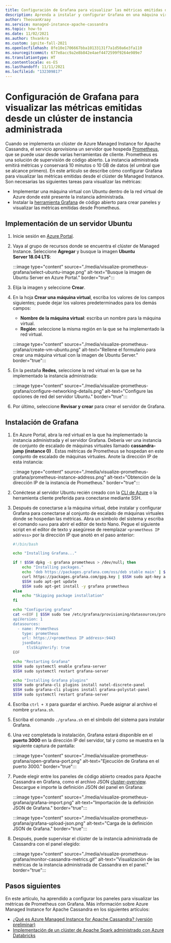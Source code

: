 ```yaml
---
title: Configuración de Grafana para visualizar las métricas emitidas desde Azure Managed Instance for Apache Cassandra
description: Aprenda a instalar y configurar Grafana en una máquina virtual para visualizar las métricas emitidas desde un clúster de Azure Managed Instance for Apache Cassandra.
author: TheovanKraay
ms.service: managed-instance-apache-cassandra
ms.topic: how-to
ms.date: 11/02/2021
ms.author: thvankra
ms.custom: ignite-fall-2021
ms.openlocfilehash: 8fe10e1706667bba10133131f7a1d50a6e3fa110
ms.sourcegitcommit: 677e8acc9a2e8b842e4aef4472599f9264e989e7
ms.translationtype: HT
ms.contentlocale: es-ES
ms.lasthandoff: 11/11/2021
ms.locfileid: "132309817"
---
```

# <a name="configure-grafana-to-visualize-metrics-emitted-from-the-managed-instance-cluster"></a>Configuración de Grafana para visualizar las métricas emitidas desde un clúster de instancia administrada

Cuando se implementa un clúster de Azure Managed Instance for Apache Cassandra, el servicio aprovisiona un servidor que hospeda [Prometheus](https://prometheus.io/), que se puede usar desde varias herramientas de cliente. Prometheus es una solución de supervisión de código abierto. La instancia administrada emitirá métricas y conservará 10 minutos o 10 GB de datos (el umbral que se alcance primero). En este artículo se describe cómo configurar Grafana para visualizar las métricas emitidas desde el clúster de Managed Instance. Son necesarias las siguientes tareas para visualizar las métricas:

* Implementar una máquina virtual con Ubuntu dentro de la red virtual de Azure donde esté presente la instancia administrada.
* Instalar la [herramienta Grafana](https://grafana.com/grafana/) de código abierto para crear paneles y visualizar las métricas emitidas desde Prometheus.

## <a name="deploy-an-ubuntu-server"></a>Implementación de un servidor Ubuntu

1. Inicie sesión en [Azure Portal](https://portal.azure.com/).

1. Vaya al grupo de recursos donde se encuentra el clúster de Managed Instance. Seleccione **Agregar** y busque la imagen **Ubuntu Server 18.04 LTS**:

   :::image type="content" source="./media/visualize-prometheus-grafana/select-ubuntu-image.png" alt-text="Busque la imagen de Ubuntu Server en Azure Portal." border="true":::

1. Elija la imagen y seleccione **Crear**.

1. En la hoja **Crear una máquina virtual**, escriba los valores de los campos siguientes; puede dejar los valores predeterminados para los demás campos:

   * **Nombre de la máquina virtual**: escriba un nombre para la máquina virtual.
   * **Región**: seleccione la misma región en la que se ha implementado la red virtual.

   :::image type="content" source="./media/visualize-prometheus-grafana/create-vm-ubuntu.png" alt-text="Rellene el formulario para crear una máquina virtual con la imagen de Ubuntu Server." border="true":::

1. En la pestaña **Redes**, seleccione la red virtual en la que se ha implementado la instancia administrada:

   :::image type="content" source="./media/visualize-prometheus-grafana/configure-networking-details.png" alt-text="Configure las opciones de red del servidor Ubuntu." border="true":::

1. Por último, seleccione **Revisar y crear** para crear el servidor de Grafana.

## <a name="install-grafana"></a>Instalación de Grafana

1. En Azure Portal, abra la red virtual en la que ha implementado la instancia administrada y el servidor Grafana. Debería ver una instancia de conjunto de escalado de máquinas virtuales llamado **cassandra-jump (instance 0)** . Estas métricas de Prometheus se hospedan en este conjunto de escalado de máquinas virtuales. Anote la dirección IP de esta instancia:

   :::image type="content" source="./media/visualize-prometheus-grafana/prometheus-instance-address.png" alt-text="Obtención de la dirección IP de la instancia de Prometheus." border="true":::

1. Conéctese al servidor Ubuntu recién creado con la [CLI de Azure](../virtual-machines/linux/ssh-from-windows.md#ssh-clients) o la herramienta cliente preferida para conectarse mediante SSH.

1. Después de conectarse a la máquina virtual, debe instalar y configurar Grafana para conectarse al conjunto de escalado de máquinas virtuales donde se hospedan las métricas. Abra un símbolo del sistema y escriba el comando `nano` para abrir el editor de texto Nano. Pegue el siguiente script en el editor de texto y asegúrese de reemplazar `<prometheus IP address>` por la dirección IP que anotó en el paso anterior:

   ```bash
   #!/bin/bash
   
   echo "Installing Grafana..."
   
   if ! $SSH dpkg -s grafana prometheus > /dev/null; then
       echo "Installing packages."
       echo 'deb https://packages.grafana.com/oss/deb stable main' | $SSH sudo tee /etc/apt/sources.list.d/grafana.list > /dev/null
       curl https://packages.grafana.com/gpg.key | $SSH sudo apt-key add -
       $SSH sudo apt-get update
       $SSH sudo apt-get install -y grafana prometheus
   else
       echo "Skipping package installation"
   fi
   
   echo "Configuring grafana"
   cat <<EOF | $SSH sudo tee /etc/grafana/provisioning/datasources/prometheus.yml
   apiVersion: 1
   datasources:
     - name: Prometheus
       type: prometheus
       url: https://<prometheus IP address>:9443
       jsonData:
         tlsSkipVerify: true
   EOF
   
   echo "Restarting Grafana"
   $SSH sudo systemctl enable grafana-server
   $SSH sudo systemctl restart grafana-server
   
   echo "Installing Grafana plugins"
   $SSH sudo grafana-cli plugins install natel-discrete-panel
   $SSH sudo grafana-cli plugins install grafana-polystat-panel
   $SSH sudo systemctl restart grafana-server
   ```

1. Escriba `ctrl + X` para guardar el archivo. Puede asignar al archivo el nombre `grafana.sh`.

1. Escriba el comando `./grafana.sh` en el símbolo del sistema para instalar Grafana.

1. Una vez completada la instalación, Grafana estará disponible en el **puerto 3000** en la dirección IP del servidor, tal y como se muestra en la siguiente captura de pantalla:

   :::image type="content" source="./media/visualize-prometheus-grafana/open-grafana-port.png" alt-text="Ejecución de Grafana en el puerto 3000." border="true":::

1. Puede elegir entre los paneles de código abierto creados para Apache Cassandra en Grafana, como el archivo JSON [cluster-overview](https://github.com/TheovanKraay/cassandra-exporter/blob/master/grafana/instaclustr/cluster-overview.json). Descargue e importe la definición JSON del panel en Grafana:

   :::image type="content" source="./media/visualize-prometheus-grafana/grafana-import.png" alt-text="Importación de la definición JSON de Grafana." border="true":::

   :::image type="content" source="./media/visualize-prometheus-grafana/grafana-upload-json.png" alt-text="Carga de la definición JSON de Grafana." border="true":::

1. Después, puede supervisar el clúster de la instancia administrada de Cassandra con el panel elegido:

   :::image type="content" source="./media/visualize-prometheus-grafana/monitor-cassandra-metrics.gif" alt-text="Visualización de las métricas de la instancia administrada de Cassandra en el panel." border="true":::

## <a name="next-steps"></a>Pasos siguientes

En este artículo, ha aprendido a configurar los paneles para visualizar las métricas de Prometheus con Grafana. Más información sobre Azure Managed Instance for Apache Cassandra en los siguientes artículos:

* [¿Qué es Azure Managed Instance for Apache Cassandra? (versión preliminar)](introduction.md)
* [Implementación de un clúster de Apache Spark administrado con Azure Databricks](deploy-cluster-databricks.md)
